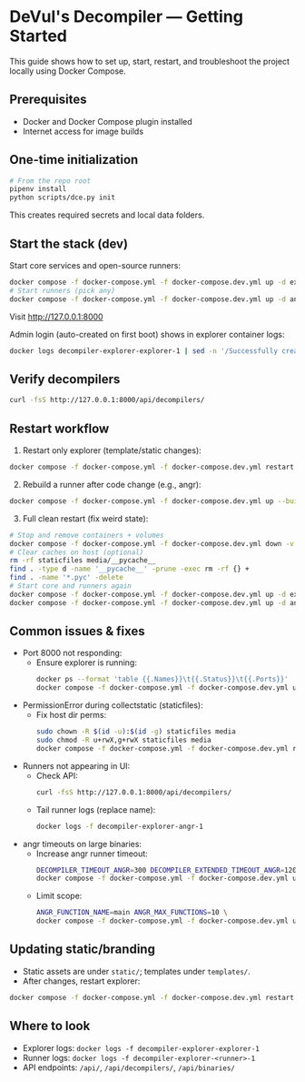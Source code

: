 # DeVul's Decompiler — Getting Started

This guide shows how to set up, start, restart, and troubleshoot the project locally using Docker Compose.

## Prerequisites
- Docker and Docker Compose plugin installed
- Internet access for image builds

## One-time initialization
```zsh
# From the repo root
pipenv install
python scripts/dce.py init
```
This creates required secrets and local data folders.

## Start the stack (dev)
Start core services and open-source runners:
```zsh
docker compose -f docker-compose.yml -f docker-compose.dev.yml up -d explorer database memcached
# Start runners (pick any)
docker compose -f docker-compose.yml -f docker-compose.dev.yml up -d angr snowman retdec ghidra
```
Visit http://127.0.0.1:8000

Admin login (auto-created on first boot) shows in explorer container logs:
```zsh
docker logs decompiler-explorer-explorer-1 | sed -n '/Successfully created admin user/,+4p'
```

## Verify decompilers
```zsh
curl -fsS http://127.0.0.1:8000/api/decompilers/
```

## Restart workflow
1) Restart only explorer (template/static changes):
```zsh
docker compose -f docker-compose.yml -f docker-compose.dev.yml restart explorer
```

2) Rebuild a runner after code change (e.g., angr):
```zsh
docker compose -f docker-compose.yml -f docker-compose.dev.yml up --build -d angr
```

3) Full clean restart (fix weird state):
```zsh
# Stop and remove containers + volumes
docker compose -f docker-compose.yml -f docker-compose.dev.yml down -v
# Clear caches on host (optional)
rm -rf staticfiles media/__pycache__
find . -type d -name '__pycache__' -prune -exec rm -rf {} +
find . -name '*.pyc' -delete
# Start core and runners again
docker compose -f docker-compose.yml -f docker-compose.dev.yml up -d explorer database memcached
docker compose -f docker-compose.yml -f docker-compose.dev.yml up -d angr snowman retdec ghidra
```

## Common issues & fixes
- Port 8000 not responding:
  - Ensure explorer is running:
    ```zsh
    docker ps --format 'table {{.Names}}\t{{.Status}}\t{{.Ports}}'
    docker compose -f docker-compose.yml -f docker-compose.dev.yml up -d explorer
    ```
- PermissionError during collectstatic (staticfiles):
  - Fix host dir perms:
    ```zsh
    sudo chown -R $(id -u):$(id -g) staticfiles media
    sudo chmod -R u+rwX,g+rwX staticfiles media
    docker compose -f docker-compose.yml -f docker-compose.dev.yml restart explorer
    ```
- Runners not appearing in UI:
  - Check API:
    ```zsh
    curl -fsS http://127.0.0.1:8000/api/decompilers/
    ```
  - Tail runner logs (replace name):
    ```zsh
    docker logs -f decompiler-explorer-angr-1
    ```
- angr timeouts on large binaries:
  - Increase angr runner timeout:
    ```zsh
    DECOMPILER_TIMEOUT_ANGR=300 DECOMPILER_EXTENDED_TIMEOUT_ANGR=1200 \
    docker compose -f docker-compose.yml -f docker-compose.dev.yml up -d angr
    ```
  - Limit scope:
    ```zsh
    ANGR_FUNCTION_NAME=main ANGR_MAX_FUNCTIONS=10 \
    docker compose -f docker-compose.yml -f docker-compose.dev.yml up -d angr
    ```

## Updating static/branding
- Static assets are under `static/`; templates under `templates/`.
- After changes, restart explorer:
```zsh
docker compose -f docker-compose.yml -f docker-compose.dev.yml restart explorer
```

## Where to look
- Explorer logs: `docker logs -f decompiler-explorer-explorer-1`
- Runner logs: `docker logs -f decompiler-explorer-<runner>-1`
- API endpoints: `/api/`, `/api/decompilers/`, `/api/binaries/`

